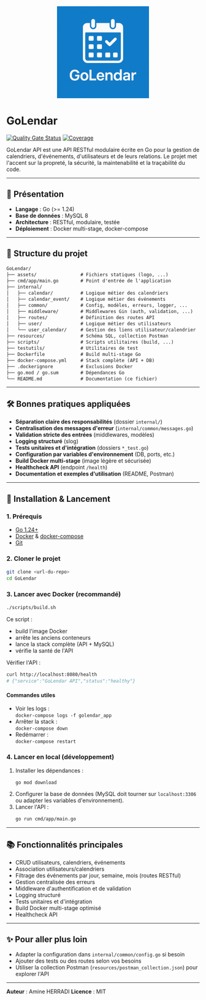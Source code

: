 <div align="center" vertical-align="center">
  <img src="assets/GoLendar-Logo.png" alt="GoLendar Logo" width="240"/>
</div>

# GoLendar

[![Quality Gate Status](https://sonarcloud.io/api/project_badges/measure?project=herradiamine_GoLendar&metric=alert_status)](https://sonarcloud.io/summary/new_code?id=herradiamine_GoLendar)
[![Coverage](https://sonarcloud.io/api/project_badges/measure?project=herradiamine_GoLendar&metric=coverage)](https://sonarcloud.io/summary/new_code?id=herradiamine_GoLendar)

GoLendar API est une API RESTful modulaire écrite en Go pour la gestion de calendriers, d'événements, d'utilisateurs et de leurs relations. Le projet met l'accent sur la propreté, la sécurité, la maintenabilité et la traçabilité du code.

---

## 📖 Présentation

- **Langage** : Go (>= 1.24)
- **Base de données** : MySQL 8
- **Architecture** : RESTful, modulaire, testée
- **Déploiement** : Docker multi-stage, docker-compose

---

## 📂 Structure du projet

```
GoLendar/
├── assets/                # Fichiers statiques (logo, ...)
├── cmd/app/main.go        # Point d'entrée de l'application
├── internal/
│   ├── calendar/          # Logique métier des calendriers
│   ├── calendar_event/    # Logique métier des événements
│   ├── common/            # Config, modèles, erreurs, logger, ...
│   ├── middleware/        # Middlewares Gin (auth, validation, ...)
│   ├── routes/            # Définition des routes API
│   ├── user/              # Logique métier des utilisateurs
│   └── user_calendar/     # Gestion des liens utilisateur/calendrier
├── resources/             # Schéma SQL, collection Postman
├── scripts/               # Scripts utilitaires (build, ...)
├── testutils/             # Utilitaires de test
├── Dockerfile             # Build multi-stage Go
├── docker-compose.yml     # Stack complète (API + DB)
├── .dockerignore          # Exclusions Docker
├── go.mod / go.sum        # Dépendances Go
└── README.md              # Documentation (ce fichier)
```

---

## 🛠️ Bonnes pratiques appliquées

- **Séparation claire des responsabilités** (dossier `internal/`)
- **Centralisation des messages d'erreur** (`internal/common/messages.go`)
- **Validation stricte des entrées** (middlewares, modèles)
- **Logging structuré** (slog)
- **Tests unitaires et d'intégration** (dossiers `*_test.go`)
- **Configuration par variables d'environnement** (DB, ports, etc.)
- **Build Docker multi-stage** (image légère et sécurisée)
- **Healthcheck API** (endpoint `/health`)
- **Documentation et exemples d'utilisation** (README, Postman)

---

## 🚀 Installation & Lancement

### 1. Prérequis

- [Go 1.24+](https://go.dev/dl/)
- [Docker](https://www.docker.com/) & [docker-compose](https://docs.docker.com/compose/)
- [Git](https://git-scm.com/)

### 2. Cloner le projet

```bash
git clone <url-du-repo>
cd GoLendar
```

### 3. Lancer avec Docker (recommandé)

```bash
./scripts/build.sh
```
Ce script :
- build l'image Docker
- arrête les anciens conteneurs
- lance la stack complète (API + MySQL)
- vérifie la santé de l'API

Vérifier l'API :
```bash
curl http://localhost:8080/health
# {"service":"GoLendar API","status":"healthy"}
```

#### Commandes utiles

- Voir les logs :  
  `docker-compose logs -f golendar_app`
- Arrêter la stack :  
  `docker-compose down`
- Redémarrer :  
  `docker-compose restart`

### 4. Lancer en local (développement)

1. Installer les dépendances :
   ```bash
   go mod download
   ```
2. Configurer la base de données (MySQL doit tourner sur `localhost:3306` ou adapter les variables d'environnement).
3. Lancer l'API :
   ```bash
   go run cmd/app/main.go
   ```

---

## 📚 Fonctionnalités principales

- CRUD utilisateurs, calendriers, événements
- Association utilisateurs/calendriers
- Filtrage des événements par jour, semaine, mois (routes RESTful)
- Gestion centralisée des erreurs
- Middleware d'authentification et de validation
- Logging structuré
- Tests unitaires et d'intégration
- Build Docker multi-stage optimisé
- Healthcheck API

---

## ✨ Pour aller plus loin

- Adapter la configuration dans `internal/common/config.go` si besoin
- Ajouter des tests ou des routes selon vos besoins
- Utiliser la collection Postman (`resources/postman_collection.json`) pour explorer l'API

---

**Auteur** : Amine HERRADI
**Licence** : MIT 